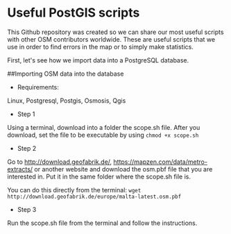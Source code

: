 # Useful PostGIS scripts

This Github repository was created so we can share our most useful scripts with other OSM contributors worldwide. These are useful scripts that we use in order to find errors in the map or to simply make statistics. 

First, let's see how we import data into a PostgreSQL database.

##Importing OSM data into the database

- Requirements: 

Linux, Postgresql, Postgis, Osmosis, Qgis

- Step 1

Using a terminal, download into a folder the scope.sh file.
After you download, set the file to be executable by using 
```chmod +x scope.sh```

- Step 2

Go to http://download.geofabrik.de/, https://mapzen.com/data/metro-extracts/ or another website and download the osm.pbf file that you are interested in. Put it in the same folder where the scope.sh file is. 

You can do this directly from the terminal:
```wget http://download.geofabrik.de/europe/malta-latest.osm.pbf```

- Step 3

Run the scope.sh file from the terminal and follow the instructions. 



